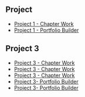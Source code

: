 <h2>Project </h2>
<ul>
<li><a href="Project/tournamenticons.ai">Project 1 - Chapter Work </a></li>
<li><a href="Project/icons1.ai">Project 1 - Portfolio Builder </a></li>
</ul>

<h2>Project 3</h2>
<ul>
<li><a href="Project/zooicons.ai">Project 3 - Chapter Work </a></li>
<li><a href="Project/cincinnatiZoo.ai">Project 3 - Chapter Work </a></li>
<li><a href="Project/invitation.ai">Project 3 - Chapter Work </a></li>
<li><a href="Project/cafe-logo.ai">Project 3- Portfolio Builder </a></li>
<li><a href="Project/stationary.ai">Project 3- Portfolio Builder </a></li>

</ul>